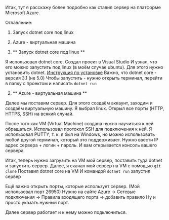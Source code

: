 Итак, тут я расскажу более подробно как ставил сервер на платформе Microsoft Azure.

Оглавление:
1) Запуск dotnet core под linux
2) Azure - виртуальная машина

1) ** Запуск dotnet core под linux **

Я использовал dotnet core.
Создал проект в Visual Studio
И узнал, что его можно запустить под linux (в моём случае ubuntu).
Для этого нужно установить dotnet. [Инструкция по установке](https://docs.microsoft.com/ru-ru/dotnet/core/install/linux-ubuntu)
Важно, что dotnet core - версия 3.1 (не 5.0)
Чтобы запустить - нужно открыть терминал, перейти в папку с проектом и написать ```dotnet run```

2) ** Azure - виртуальная машина **

Далее мы поставим сервер.
Для этого создаём аккаунт, заходим и создаём виртуальную машину.
Я выбрал linux. Открыл все порты (HTTP, HTTPS, SSH) на всякий случай.

После того как VM (Virtual Machine) создана нужно научиться к ней обращаться.
Использовал протокол SSH для подключения к ней.
Я использовал PUTTY, т. к. я был на Windows, но можно использовать любой другой терминал, который это поддерживает.
Нужно ввести IP адрес сервера + логин + пароль. И вам открывается консоль вашего сервера.

Итак, теперь нужно загрузить на VM мой сервер, поставить туда dotnet и запустить сервер.
Далее, я скачал мой сервер на VM с помощью ```git clone```
Поставил dotnet core на VM
И командой ```dotnet run``` запустил сервер

Ещё важно открыть порты, которые использует сервер. (Мой использовал порт 26950)
Нужно на сайте Azure -> Сетевые подключения -> Правила входящего порта -> добавить правило
Ну и просто указать нужный порт.

Далее сервер работает и к нему можно подключиться.
